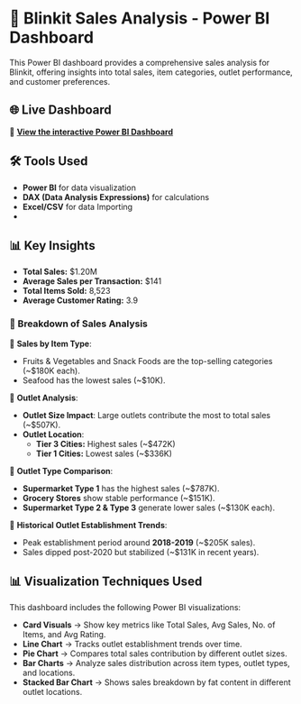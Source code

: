 # 🛒 Blinkit Sales Analysis - Power BI Dashboard  

This Power BI dashboard provides a comprehensive sales analysis for Blinkit, offering insights into total sales, item categories, outlet performance, and customer preferences.  

## 🌐 Live Dashboard  

🔗 **[View the interactive Power BI Dashboard](https://app.powerbi.com/view?r=eyJrIjoiNDZkNjhhYmItMDg4NS00NGYxLWFkMzEtMDc4ZTMwNGVmOTQxIiwidCI6IjU3M2ZmOTEzLTI2OGQtNDc1My1hNDU1LTcwM2QzMjhhNDViMiIsImMiOjZ9)**  

## 🛠 Tools Used  

- **Power BI** for data visualization  
- **DAX (Data Analysis Expressions)** for calculations  
- **Excel/CSV** for data Importing
- 
## 📊 Key Insights  

- **Total Sales:** $1.20M  
- **Average Sales per Transaction:** $141  
- **Total Items Sold:** 8,523  
- **Average Customer Rating:** 3.9  

### 📌 Breakdown of Sales Analysis  

🔹 **Sales by Item Type**:  
   - Fruits & Vegetables and Snack Foods are the top-selling categories (~$180K each).  
   - Seafood has the lowest sales (~$10K).  

🔹 **Outlet Analysis**:  
   - **Outlet Size Impact**: Large outlets contribute the most to total sales (~$507K).  
   - **Outlet Location**:  
     - **Tier 3 Cities:** Highest sales (~$472K)  
     - **Tier 1 Cities:** Lowest sales (~$336K)  

🔹 **Outlet Type Comparison**:  
   - **Supermarket Type 1** has the highest sales (~$787K).  
   - **Grocery Stores** show stable performance (~$151K).  
   - **Supermarket Type 2 & Type 3** generate lower sales (~$130K each).  

🔹 **Historical Outlet Establishment Trends**:  
   - Peak establishment period around **2018-2019** (~$205K sales).  
   - Sales dipped post-2020 but stabilized (~$131K in recent years).  

## 📊 Visualization Techniques Used  

This dashboard includes the following Power BI visualizations:  

- **Card Visuals** → Show key metrics like Total Sales, Avg Sales, No. of Items, and Avg Rating.  
- **Line Chart** → Tracks outlet establishment trends over time.  
- **Pie Chart** → Compares total sales contribution by different outlet sizes.  
- **Bar Charts** → Analyze sales distribution across item types, outlet types, and locations.  
- **Stacked Bar Chart** → Shows sales breakdown by fat content in different outlet locations.  

